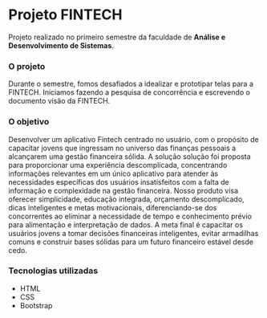 ﻿# Projeto FINTECH

Projeto realizado no primeiro semestre da faculdade de **Análise e Desenvolvimento de Sistemas**.

### O projeto

Durante o semestre, fomos desafiados a idealizar e prototipar telas para a FINTECH.
Iniciamos fazendo a pesquisa de concorrência e escrevendo o documento visão da FINTECH.

### O objetivo

Desenvolver um aplicativo Fintech centrado no usuário, com o propósito de capacitar jovens que ingressam no universo das finanças pessoais a alcançarem uma gestão financeira sólida. 
A solução solução foi proposta para proporcionar uma experiência descomplicada, concentrando informações relevantes em um único aplicativo para atender às necessidades específicas dos usuários insatisfeitos com a falta de informação e complexidade na gestão financeira. Nosso produto visa oferecer simplicidade, educação integrada, orçamento descomplicado, dicas inteligentes e metas motivacionais, diferenciando-se dos concorrentes ao eliminar a necessidade de tempo e conhecimento prévio para alimentação e interpretação de dados. A meta final é capacitar os usuários jovens a tomar decisões financeiras inteligentes, evitar armadilhas comuns e construir bases sólidas para um futuro financeiro estável desde cedo.

### Tecnologias utilizadas

* HTML
* CSS
* Bootstrap
